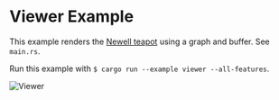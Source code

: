 # Viewer Example

This example renders the
[Newell teapot](https://en.wikipedia.org/wiki/utah_teapot) using a graph and
buffer. See `main.rs`.

Run this example with `$ cargo run --example viewer --all-features`.

![Viewer](https://raw.githubusercontent.com/olson-sean-k/plexus/master/doc/viewer.png)
